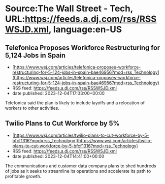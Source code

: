 # Source:The Wall Street - Tech, URL:https://feeds.a.dj.com/rss/RSSWSJD.xml, language:en-US

## Telefonica Proposes Workforce Restructuring for 5,124 Jobs in Spain
 - [https://www.wsj.com/articles/telefonica-proposes-workforce-restructuring-for-5-124-jobs-in-spain-bae46956?mod=rss_Technology](https://www.wsj.com/articles/telefonica-proposes-workforce-restructuring-for-5-124-jobs-in-spain-bae46956?mod=rss_Technology)
 - RSS feed: https://feeds.a.dj.com/rss/RSSWSJD.xml
 - date published: 2023-12-04T17:03:00+00:00

Telefonica said the plan is likely to include layoffs and a relocation of workers to other activities.

## Twilio Plans to Cut Workforce by 5%
 - [https://www.wsj.com/articles/twilio-plans-to-cut-workforce-by-5-bfcf1316?mod=rss_Technology](https://www.wsj.com/articles/twilio-plans-to-cut-workforce-by-5-bfcf1316?mod=rss_Technology)
 - RSS feed: https://feeds.a.dj.com/rss/RSSWSJD.xml
 - date published: 2023-12-04T14:41:00+00:00

The communications and customer data company plans to shed hundreds of jobs as it seeks to streamline its operations and accelerate its path to profitable growth.

